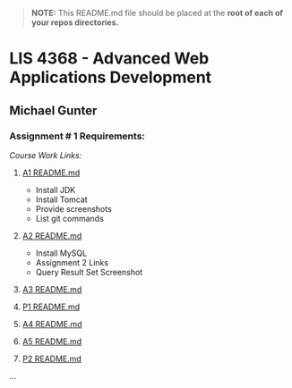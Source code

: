 > **NOTE:** This README.md file should be placed at the **root of each of your repos directories.**

# LIS 4368 - Advanced Web Applications Development

## Michael Gunter

### Assignment # 1 Requirements:

*Course Work Links:*

1. [A1 README.md](a1/README.md "My A1 README.md file")
    - Install JDK
    - Install Tomcat
    - Provide screenshots
    - List git commands

2. [A2 README.md](a2/README.md "My A2 README.md file")
    - Install MySQL
    - Assignment 2 Links
    - Query Result Set Screenshot

3. [A3 README.md](a3/README.md "My A3 README.md file")

4. [P1 README.md](p1/README.md "My P1 README.md file")

5. [A4 README.md](a4/README.md "My A3 README.md file")

6. [A5 README.md](a5/README.md "My A5 README.md file")

7. [P2 README.md](p2/README.md "My P2 README.md file")


...
